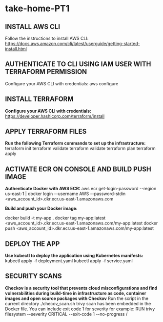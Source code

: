 # take-home-PT1
## INSTALL AWS CLI
Follow the instructions to install AWS CLI:
https://docs.aws.amazon.com/cli/latest/userguide/getting-started-install.html

## AUTHENTICATE TO CLI USING IAM USER WITH TERRAFORM PERMISSION
Configure your AWS CLI with credentials:
aws configure

## INSTALL TERRAFORM
**Configure your AWS CLI with credentials:**
https://developer.hashicorp.com/terraform/install

## APPLY TERRAFORM FILES
**Run the following Terraform commands to set up the infrastructure:**
terraform init
terraform validate
terraform validate
terraform plan
terraform apply

## ACTIVATE ECR ON CONSOLE AND BUILD PUSH IMAGE
**Authenticate Docker with AWS ECR:**
aws ecr get-login-password --region us-east-1 | docker login --username AWS --password-stdin <aws_account_id>.dkr.ecr.us-east-1.amazonaws.com

**Build and push your Docker image:**

docker build -t my-app .
docker tag my-app:latest <aws_account_id>.dkr.ecr.us-east-1.amazonaws.com/my-app:latest
docker push <aws_account_id>.dkr.ecr.us-east-1.amazonaws.com/my-app:latest


## DEPLOY THE APP
**Use kubectl to deploy the application using Kubernetes manifests:**
kubectl apply -f deployment.yaml
kubectl apply -f service.yaml

## SECURITY SCANS
**Checkov is a security tool that prevents cloud misconfigurations and find vulnerabilities during build-time in infrastructure as code, container images and open source packages with Checkov**
Run the script in the current directory
./checov_scan.sh
trivy scan has been embedded in the Docker file. You can include exit code 1 for severity for example: RUN trivy filesystem --severity CRITICAL --exit-code 1 --no-progress /
